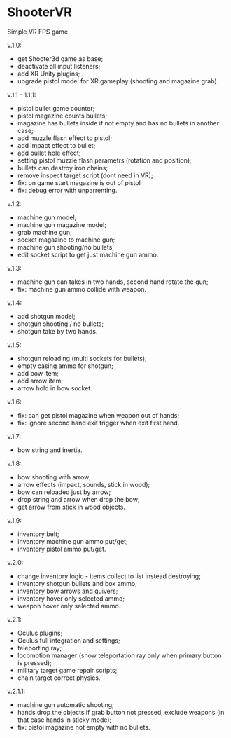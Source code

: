 # ShooterVR
Simple VR FPS game

v.1.0:
- get Shooter3d game as base;
- deactivate all input listeners;
- add XR Unity plugins;
- upgrade pistol model for XR gameplay (shooting and magazine grab).

v.1.1 - 1.1.1:
- pistol bullet game counter;
- pistol magazine counts bullets;
- magazine has bullets inside if not empty and has no bullets in another case;
- add muzzle flash effect to pistol;
- add impact effect to bullet;
- add bullet hole effect;
- setting pistol muzzle flash parametrs (rotation and position);
- bullets can destroy iron chains;
- remove inspect target script (dont need in VR);
- fix: on game start magazine is out of pistol
- fix: debug error with unparrenting.

v.1.2:
- machine gun model;
- machine gun magazine model;
- grab machine gun;
- socket magazine to machine gun;
- machine gun shooting/no bullets;
- edit socket script to get just machine gun ammo.

v.1.3:
- machine gun can takes in two hands, second hand rotate the gun;
- fix: machine gun ammo collide with weapon.

v.1.4:
- add shotgun model;
- shotgun shooting / no bullets;
- shotgun take by two hands.

v.1.5:
- shotgun reloading (multi sockets for bullets);
- empty casing ammo for shotgun;
- add bow item;
- add arrow item;
- arrow hold in bow socket.

v.1.6:
- fix: can get pistol magazine when weapon out of hands;
- fix: ignore second hand exit trigger when exit first hand.

v.1.7:
- bow string and inertia.

v.1.8:
- bow shooting with arrow;
- arrow effects (impact, sounds, stick in wood);
- bow can reloaded just by arrow;
- drop string and arrow when drop the bow;
- get arrow from stick in wood objects.

v.1.9:
- inventory belt;
- inventory machine gun ammo put/get;
- inventory pistol ammo put/get.

v.2.0:
- change inventory logic - items collect to list instead destroying;
- inventory shotgun bullets and box ammo;
- inventory bow arrows and quivers;
- inventory hover only selected ammo;
- weapon hover only selected ammo.

v.2.1:
- Oculus plugins;
- Oculus full integration and settings;
- teleporting ray;
- locomotion manager (show teleportation ray only when primary button is pressed);
- military target game repair scripts;
- chain target correct physics.

v.2.1.1:
- machine gun automatic shooting;
- hands drop the objects if grab button not pressed, exclude weapons (in that case hands in sticky mode);
- fix: pistol magazine not empty with no bullets.
